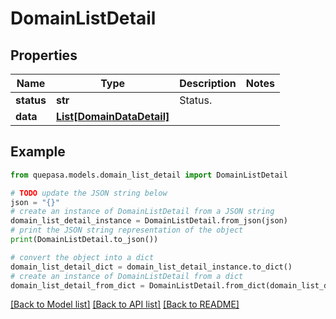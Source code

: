 # DomainListDetail


## Properties

Name | Type | Description | Notes
------------ | ------------- | ------------- | -------------
**status** | **str** | Status. | 
**data** | [**List[DomainDataDetail]**](DomainDataDetail.md) |  | 

## Example

```python
from quepasa.models.domain_list_detail import DomainListDetail

# TODO update the JSON string below
json = "{}"
# create an instance of DomainListDetail from a JSON string
domain_list_detail_instance = DomainListDetail.from_json(json)
# print the JSON string representation of the object
print(DomainListDetail.to_json())

# convert the object into a dict
domain_list_detail_dict = domain_list_detail_instance.to_dict()
# create an instance of DomainListDetail from a dict
domain_list_detail_from_dict = DomainListDetail.from_dict(domain_list_detail_dict)
```
[[Back to Model list]](../README.md#documentation-for-models) [[Back to API list]](../README.md#documentation-for-api-endpoints) [[Back to README]](../README.md)


